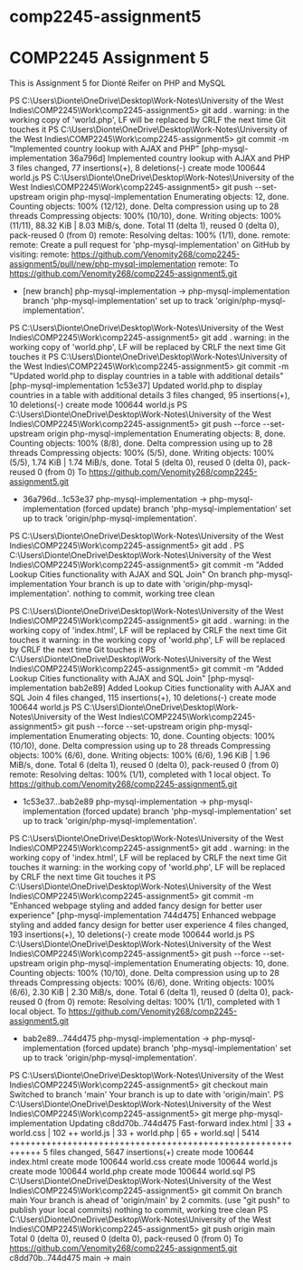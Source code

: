 # comp2245-assignment5

# COMP2245 Assignment 5

This is Assignment 5 for Dionté Reifer on PHP and MySQL

PS C:\Users\Dionte\OneDrive\Desktop\Work-Notes\University of the West Indies\COMP2245\Work\comp2245-assignment5> git add .
warning: in the working copy of 'world.php', LF will be replaced by CRLF the next time Git touches it
PS C:\Users\Dionte\OneDrive\Desktop\Work-Notes\University of the West Indies\COMP2245\Work\comp2245-assignment5> git commit -m "Implemented country lookup with AJAX and PHP"
[php-mysql-implementation 36a796d] Implemented country lookup with AJAX and PHP
 3 files changed, 77 insertions(+), 8 deletions(-)
 create mode 100644 world.js
PS C:\Users\Dionte\OneDrive\Desktop\Work-Notes\University of the West Indies\COMP2245\Work\comp2245-assignment5>  git push --set-upstream origin php-mysql-implementation
Enumerating objects: 12, done.
Counting objects: 100% (12/12), done.
Delta compression using up to 28 threads
Compressing objects: 100% (10/10), done.
Writing objects: 100% (11/11), 88.32 KiB | 8.03 MiB/s, done.
Total 11 (delta 1), reused 0 (delta 0), pack-reused 0 (from 0)
remote: Resolving deltas: 100% (1/1), done.
remote:
remote: Create a pull request for 'php-mysql-implementation' on GitHub by visiting:
remote:      https://github.com/Venomity268/comp2245-assignment5/pull/new/php-mysql-implementation
remote:
To https://github.com/Venomity268/comp2245-assignment5.git
 * [new branch]      php-mysql-implementation -> php-mysql-implementation
branch 'php-mysql-implementation' set up to track 'origin/php-mysql-implementation'.

PS C:\Users\Dionte\OneDrive\Desktop\Work-Notes\University of the West Indies\COMP2245\Work\comp2245-assignment5> git add .
warning: in the working copy of 'world.php', LF will be replaced by CRLF the next time Git touches it
PS C:\Users\Dionte\OneDrive\Desktop\Work-Notes\University of the West Indies\COMP2245\Work\comp2245-assignment5> git commit -m "Updated world.php to display countries in a table with additional details"
[php-mysql-implementation 1c53e37] Updated world.php to display countries in a table with additional details
 3 files changed, 95 insertions(+), 10 deletions(-)
 create mode 100644 world.js
PS C:\Users\Dionte\OneDrive\Desktop\Work-Notes\University of the West Indies\COMP2245\Work\comp2245-assignment5> git push --force --set-upstream origin php-mysql-implementation
Enumerating objects: 8, done.
Counting objects: 100% (8/8), done.
Delta compression using up to 28 threads
Compressing objects: 100% (5/5), done.
Writing objects: 100% (5/5), 1.74 KiB | 1.74 MiB/s, done.
Total 5 (delta 0), reused 0 (delta 0), pack-reused 0 (from 0)
To https://github.com/Venomity268/comp2245-assignment5.git
 + 36a796d...1c53e37 php-mysql-implementation -> php-mysql-implementation (forced update)
branch 'php-mysql-implementation' set up to track 'origin/php-mysql-implementation'.

PS C:\Users\Dionte\OneDrive\Desktop\Work-Notes\University of the West Indies\COMP2245\Work\comp2245-assignment5> git add .
PS C:\Users\Dionte\OneDrive\Desktop\Work-Notes\University of the West Indies\COMP2245\Work\comp2245-assignment5> git commit -m "Added Lookup Cities functionality with AJAX and SQL Join"
On branch php-mysql-implementation
Your branch is up to date with 'origin/php-mysql-implementation'.
nothing to commit, working tree clean

PS C:\Users\Dionte\OneDrive\Desktop\Work-Notes\University of the West Indies\COMP2245\Work\comp2245-assignment5> git add .
warning: in the working copy of 'index.html', LF will be replaced by CRLF the next time Git touches it
warning: in the working copy of 'world.php', LF will be replaced by CRLF the next time Git touches it
PS C:\Users\Dionte\OneDrive\Desktop\Work-Notes\University of the West Indies\COMP2245\Work\comp2245-assignment5> git commit -m "Added Lookup Cities functionality with AJAX and SQL Join"
[php-mysql-implementation bab2e89] Added Lookup Cities functionality with AJAX and SQL Join
 4 files changed, 115 insertions(+), 10 deletions(-)
 create mode 100644 world.js
PS C:\Users\Dionte\OneDrive\Desktop\Work-Notes\University of the West Indies\COMP2245\Work\comp2245-assignment5> git push --force --set-upstream origin php-mysql-implementation
Enumerating objects: 10, done.
Counting objects: 100% (10/10), done.
Delta compression using up to 28 threads
Compressing objects: 100% (6/6), done.
Writing objects: 100% (6/6), 1.96 KiB | 1.96 MiB/s, done.
Total 6 (delta 1), reused 0 (delta 0), pack-reused 0 (from 0)
remote: Resolving deltas: 100% (1/1), completed with 1 local object.
To https://github.com/Venomity268/comp2245-assignment5.git
 + 1c53e37...bab2e89 php-mysql-implementation -> php-mysql-implementation (forced update)
branch 'php-mysql-implementation' set up to track 'origin/php-mysql-implementation'.

PS C:\Users\Dionte\OneDrive\Desktop\Work-Notes\University of the West Indies\COMP2245\Work\comp2245-assignment5> git add .
warning: in the working copy of 'index.html', LF will be replaced by CRLF the next time Git touches it
warning: in the working copy of 'world.php', LF will be replaced by CRLF the next time Git touches it
PS C:\Users\Dionte\OneDrive\Desktop\Work-Notes\University of the West Indies\COMP2245\Work\comp2245-assignment5> git commit -m
 "Enhanced webpage styling and added fancy design for better user experience"
[php-mysql-implementation 744d475] Enhanced webpage styling and added fancy design for better user experience
 4 files changed, 193 insertions(+), 10 deletions(-)
 create mode 100644 world.js
PS C:\Users\Dionte\OneDrive\Desktop\Work-Notes\University of the West Indies\COMP2245\Work\comp2245-assignment5> git push --force --set-upstream origin php-mysql-implementation
Enumerating objects: 10, done.
Counting objects: 100% (10/10), done.
Delta compression using up to 28 threads
Compressing objects: 100% (6/6), done.
Writing objects: 100% (6/6), 2.30 KiB | 2.30 MiB/s, done.
Total 6 (delta 1), reused 0 (delta 0), pack-reused 0 (from 0)
remote: Resolving deltas: 100% (1/1), completed with 1 local object.
To https://github.com/Venomity268/comp2245-assignment5.git
 + bab2e89...744d475 php-mysql-implementation -> php-mysql-implementation (forced update)
branch 'php-mysql-implementation' set up to track 'origin/php-mysql-implementation'.

PS C:\Users\Dionte\OneDrive\Desktop\Work-Notes\University of the West Indies\COMP2245\Work\comp2245-assignment5> git checkout main
Switched to branch 'main'
Your branch is up to date with 'origin/main'.
PS C:\Users\Dionte\OneDrive\Desktop\Work-Notes\University of the West Indies\COMP2245\Work\comp2245-assignment5> git merge php-mysql-implementation
Updating c8dd70b..744d475
Fast-forward
 index.html |   33 +
 world.css  |  102 ++
 world.js   |   33 +
 world.php  |   65 +
 world.sql  | 5414 ++++++++++++++++++++++++++++++++++++++++++++++++++++++++++++
 5 files changed, 5647 insertions(+)
 create mode 100644 index.html
 create mode 100644 world.css
 create mode 100644 world.js
 create mode 100644 world.php
 create mode 100644 world.sql
PS C:\Users\Dionte\OneDrive\Desktop\Work-Notes\University of the West Indies\COMP2245\Work\comp2245-assignment5> git commit
On branch main
Your branch is ahead of 'origin/main' by 2 commits.
  (use "git push" to publish your local commits)
nothing to commit, working tree clean
PS C:\Users\Dionte\OneDrive\Desktop\Work-Notes\University of the West Indies\COMP2245\Work\comp2245-assignment5> git push origin main
Total 0 (delta 0), reused 0 (delta 0), pack-reused 0 (from 0)
To https://github.com/Venomity268/comp2245-assignment5.git
   c8dd70b..744d475  main -> main
